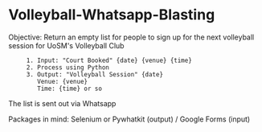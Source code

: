 # Volleyball-Whatsapp-Blasting

Objective: Return an empty list for people to sign up for the next volleyball session for UoSM's Volleyball Club



         
         1. Input: "Court Booked" {date} {venue} {time}
         2. Process using Python
         3. Output: "Volleyball Session" {date} 
            Venue: {venue} 
            Time: {time} or so

The list is sent out via Whatsapp

Packages in mind: Selenium or Pywhatkit (output) / Google Forms (input) 
